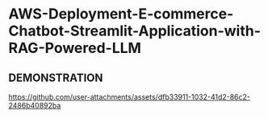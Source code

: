 # AWS-Deployment-E-commerce-Chatbot-Streamlit-Application-with-RAG-Powered-LLM


## DEMONSTRATION

https://github.com/user-attachments/assets/dfb33911-1032-41d2-86c2-2486b40892ba

